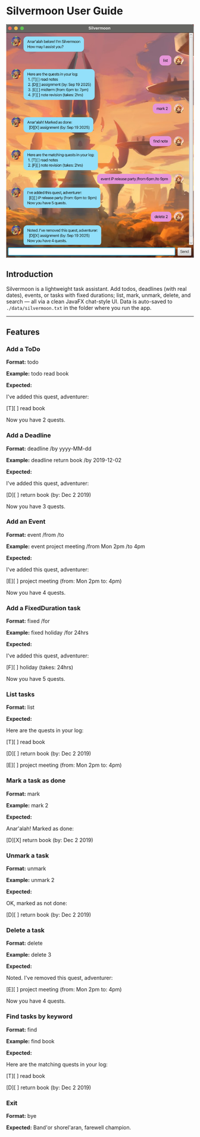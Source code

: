 # Silvermoon User Guide

![Screenshot of UI](Ui.png)

## Introduction
Silvermoon is a lightweight task assistant. Add todos, deadlines (with real dates), events, or tasks with fixed durations; list, mark, unmark, delete, and search — all via a clean JavaFX chat-style UI. Data is auto-saved to `./data/silvermoon.txt` in the folder where you run the app.

---

## Features

### Add a ToDo
**Format:**
todo <description>

**Example:**
todo read book

**Expected:**

I've added this quest, adventurer:

[T][ ] read book

Now you have 2 quests.

### Add a Deadline
**Format:**
deadline <description> /by yyyy-MM-dd

**Example:**
deadline return book /by 2019-12-02

**Expected:**

I've added this quest, adventurer:

[D][ ] return book (by: Dec 2 2019)

Now you have 3 quests.

### Add an Event
**Format:**
event <description> /from <start> /to <end>

**Example:**
event project meeting /from Mon 2pm /to 4pm

**Expected:**

I've added this quest, adventurer:

[E][ ] project meeting (from: Mon 2pm to: 4pm)

Now you have 4 quests.

### Add a FixedDuration task
**Format:**
fixed <description> /for <duration>

**Example:**
fixed holiday /for 24hrs

**Expected:**

I've added this quest, adventurer:

[F][ ] holiday (takes: 24hrs)

Now you have 5 quests.

### List tasks
**Format:**
list

**Expected:**

Here are the quests in your log:

[T][ ] read book

[D][ ] return book (by: Dec 2 2019)

[E][ ] project meeting (from: Mon 2pm to: 4pm)

### Mark a task as done
**Format:**
mark <taskNumber>

**Example:**
mark 2

**Expected:**

Anar'alah! Marked as done:

[D][X] return book (by: Dec 2 2019)

### Unmark a task
**Format:**
unmark <taskNumber>

**Example:**
unmark 2

**Expected:**

OK, marked as not done:

[D][ ] return book (by: Dec 2 2019)

### Delete a task
**Format:**
delete <taskNumber>

**Example:**
delete 3

**Expected:**

Noted. I've removed this quest, adventurer:

[E][ ] project meeting (from: Mon 2pm to: 4pm)

Now you have 4 quests.

### Find tasks by keyword
**Format:**
find <keyword>

**Example:**
find book

**Expected:**

Here are the matching quests in your log:

[T][ ] read book

[D][ ] return book (by: Dec 2 2019)

### Exit
**Format:**
bye

**Expected:**
Band'or shorel'aran, farewell champion.
